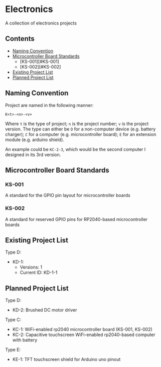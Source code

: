 # Electronics
A collection of electronics projects

## Contents
- [Naming Convention](#naming-convention)
- [Microcontroller Board Standards](#microcontroller-board-standards)
    - [KS-001][#KS-001]
    - [KS-002][#KS-002]
- [Existing Project List](#existing-project-list)
- [Planned Project List](#planned-project-list)

## Naming Convention
Project are named in the following manner:

`K<t>-<n>-<v>`

Where `t` is the type of project; `n` is the project number; `v` is the project version. The type can either be `D` for a non-computer device (e.g. battery charger); `C` for a computer (e.g. microcontroller board); `E` for an extension module (e.g. arduino shield).

An example could be `KC-2-3`, which would be the second computer I designed in its 3rd version.

## Microcontroller Board Standards

### KS-001
A standard for the GPIO pin layout for microcontroller boards

### KS-002
A standard for reserved GPIO pins for RP2040-based microcontroller boards

## Existing Project List

Type D:
- KD-1:
    - Versions: 1
    - Current ID: KD-1-1

## Planned Project List

Type D:
- KD-2: Brushed DC motor driver

Type C:
- KC-1: WiFi-enabled rp2040 microcontroller board (KS-001, KS-002)
- KC-2: Capacitive touchscreen WiFi-enabled rp2040-based computer with battery

Type E:
- KE-1: TFT touchscreen shield for Arduino uno pinout
